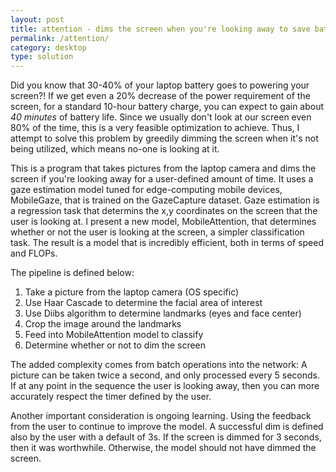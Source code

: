 ```yaml
---
layout: post
title: attention - dims the screen when you're looking away to save battery
permalink: /attention/
category: desktop
type: solution
---
```


Did you know that 30-40% of your laptop battery goes to powering your screen?! If we get even a 20% decrease of the power requirement of the screen, for a standard 10-hour battery charge, you can expect to gain about *40 minutes* of battery life. Since we usually don't look at our screen even 80% of the time, this is a very feasible optimization to achieve. Thus, I attempt to solve this problem by greedily dimming the screen when it's not being utilized, which means no-one is looking at it.

This is a program that takes pictures from the laptop camera and dims the screen if you're looking away for a user-defined amount of time. It uses a gaze estimation model tuned for edge-computing mobile devices, MobileGaze, that is trained on the GazeCapture dataset. Gaze estimation is a regression task that determins the x,y coordinates on the screen that the user is looking at. I present a new model, MobileAttention, that determines whether or not the user is looking at the screen, a simpler classification task.
The result is a model that is incredibly efficient, both in terms of speed and FLOPs. 

The pipeline is defined below:
 1. Take a picture from the laptop camera (OS specific)
 2. Use Haar Cascade to determine the facial area of interest
 3. Use Diibs algorithm to determine landmarks (eyes and face center)
 4. Crop the image around the landmarks
 5. Feed into MobileAttention model to classify
 6. Determine whether or not to dim the screen

 The added complexity comes from batch operations into the network: A picture can be taken twice a second, and only processed every 5 seconds. If at any point in the sequence the user is looking away, then you can more accurately respect the timer defined by the user.

Another important consideration is ongoing learning. Using the feedback from the user to continue to improve the model. A successful dim is defined also by the user with a default of 3s. If the screen is dimmed for 3 seconds, then it was worthwhile. Otherwise, the model should not have dimmed the screen.

